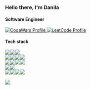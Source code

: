 <article>
  <h3>Hello there, I'm Danila</h3>
  <h4>Software Engineer</h4>
  <a href="https://www.codewars.com/users/FrostFree">
     <img title="CodeWars Profile"
          src="https://www.codewars.com/users/FrostFree/badges/small" />
  </a>
  <a href="https://leetcode.com/Fr0stFree/">
     <img title="LeetCode Profile"
          src="https://img.shields.io/badge/dynamic/json?style=social&labelColor=black&color=%23ffa116&label=LeetCode&query=solved&url=https%3A%2F%2Fleetcode-badge.vercel.app%2Fapi%2Fusers%2FFr0stFree&logo=leetcode&logoColor=yellow" />
  </a>
</article>
<article>
  <h4>Tech stack</h4>
  <div style="display: flex">
    <a href="https://www.python.org/">
      <img src="https://img.shields.io/badge/python-3670A0?style=for-the-badge&logo=python&logoColor=ffdd54" />
    </a>
    <a href="">
      <img src="https://img.shields.io/badge/shell_script-%23121011.svg?style=for-the-badge&logo=gnu-bash&logoColor=white" />
    </a>
    <a href="https://developer.mozilla.org/en-US/docs/Web/JavaScript">
      <img src="https://img.shields.io/badge/javascript-%23323330.svg?style=for-the-badge&logo=javascript&logoColor=%23F7DF1E" />
    </a>
  </div>
  <div style="display: flex">
    <a href="https://fastapi.tiangolo.com/">
      <img src="https://img.shields.io/badge/FastAPI-005571?style=for-the-badge&logo=fastapi" />
    </a>
    <a href="https://www.djangoproject.com/">
      <img src="https://img.shields.io/badge/Django-092E20?style=for-the-badge&logo=django&logoColor=green" />
    </a>
    <a href="https://react.dev/">
      <img src="https://img.shields.io/badge/react-%2320232a.svg?style=for-the-badge&logo=react&logoColor=%2361DAFB" />
    </a>
    <a href="https://nodejs.org/en">
      <img src="https://img.shields.io/badge/node.js-6DA55F?style=for-the-badge&logo=node.js&logoColor=white" />
    </a>
  </div>
  <div style="display: flex">
    <a href="https://www.postgresql.org/">
      <img src="https://img.shields.io/badge/postgres-%23316192.svg?style=for-the-badge&logo=postgresql&logoColor=white" />
    </a>
    <a href="https://www.mongodb.com/">
      <img src="https://img.shields.io/badge/MongoDB-%234ea94b.svg?style=for-the-badge&logo=mongodb&logoColor=white" />
    </a>
    <a href="https://redis.io/">
      <img src="https://img.shields.io/badge/redis-%23DD0031.svg?style=for-the-badge&logo=redis&logoColor=white" />
    </a>
    <a href="https://www.elastic.co/elasticsearch/">
      <img src="https://img.shields.io/badge/-ElasticSearch-005571?style=for-the-badge&logo=elasticsearch" />
    </a>
  </div>
  <div style="display: flex">
    <a href="https://www.rabbitmq.com/">
      <img src="https://img.shields.io/badge/Rabbitmq-FF6600?style=for-the-badge&logo=rabbitmq&logoColor=white" />
    </a>
    <a href="https://kafka.apache.org/">
       <img src="https://img.shields.io/badge/Apache%20Kafka-000?style=for-the-badge&logo=apachekafka" />
    </a>
  </div>

  <div style="display: flex">
    <a href="https://www.docker.com/">
      <img src="https://img.shields.io/badge/docker-%230db7ed.svg?style=for-the-badge&logo=docker&logoColor=white" />
    </a>
    <a href="">
      <img src="https://img.shields.io/badge/kubernetes-%23326ce5.svg?style=for-the-badge&logo=kubernetes&logoColor=white" />
    </a>
<!--     <a href="">
      <img src="https://img.shields.io/badge/jenkins-%232C5263.svg?style=for-the-badge&logo=jenkins&logoColor=white" />
    </a>
    <a href="">
      <img src="https://img.shields.io/badge/ansible-%231A1918.svg?style=for-the-badge&logo=ansible&logoColor=white" />
    </a> -->
    <a href="https://www.nginx.com/">
      <img src="https://img.shields.io/badge/nginx-%23009639.svg?style=for-the-badge&logo=nginx&logoColor=white" />
    </a>
    <a href="https://cloud.yandex.com/en-ru">
       <img src="https://img.shields.io/badge/Yandex.Cloud-FC3F1D?&style=for-the-badge&logoColor=white&logo=googlecloud" />
    </a>
  </div>
</article>
<br>
<article>
  <img src="https://github-readme-stats.vercel.app/api/top-langs/?username=fr0stfree&theme=blue-green" />
</article>
